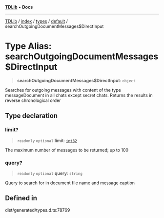 [**TDLib**](../../../../../../README.md) • **Docs**

***

[TDLib](../../../../../../modules.md) / [index](../../../../../README.md) / [types](../../../README.md) / [default](../README.md) / searchOutgoingDocumentMessages$DirectInput

# Type Alias: searchOutgoingDocumentMessages$DirectInput

> **searchOutgoingDocumentMessages$DirectInput**: `object`

Searches for outgoing messages with content of the type messageDocument in all chats except secret chats. Returns the results in reverse chronological order

## Type declaration

### limit?

> `readonly` `optional` **limit**: [`int32`](int32.md)

The maximum number of messages to be returned; up to 100

### query?

> `readonly` `optional` **query**: `string`

Query to search for in document file name and message caption

## Defined in

dist/generated/types.d.ts:78769
